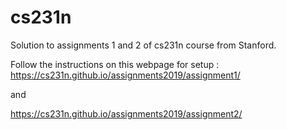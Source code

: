 # cs231n
Solution to assignments 1 and 2 of cs231n course from Stanford.

Follow the instructions on this webpage for setup :
https://cs231n.github.io/assignments2019/assignment1/ 

and

https://cs231n.github.io/assignments2019/assignment2/
